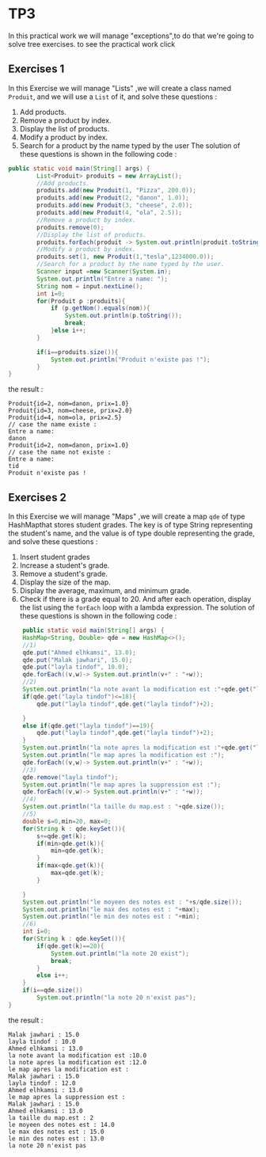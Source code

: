 # TP3
In this practical work we will manage "exceptions",to do that we're going to solve tree exercises.
to see the practical work click
## Exercises 1
In this Exercise we will manage "Lists" ,we will create a class named `Produit`, and we will use a `List` of it, and solve these questions :
1. Add products.
2. Remove a product by index.
3. Display the list of products.
4. Modify a product by index.
5. Search for a product by the name typed by the user
The solution of these questions is shown in the following code :
```java
public static void main(String[] args) {
        List<Produit> produits = new ArrayList();
        //Add products.
        produits.add(new Produit(1, "Pizza", 200.0));
        produits.add(new Produit(2, "danon", 1.0));
        produits.add(new Produit(3, "cheese", 2.0));
        produits.add(new Produit(4, "ola", 2.5));
        //Remove a product by index.
        produits.remove(0);
        //Display the list of products.
        produits.forEach(produit -> System.out.println(produit.toString()));
        //Modify a product by index.
        produits.set(1, new Produit(1,"tesla",1234000.0));
        //Search for a product by the name typed by the user.
        Scanner input =new Scanner(System.in);
        System.out.println("Entre a name: ");
        String nom = input.nextLine();
        int i=0;
        for(Produit p :produits){
            if (p.getNom().equals(nom)){
                System.out.println(p.toString());
                break;
            }else i++;
        }

        if(i==produits.size()){
            System.out.println("Produit n'existe pas !");
        }
}
```
the result :
````text
Produit{id=2, nom=danon, prix=1.0}
Produit{id=3, nom=cheese, prix=2.0}
Produit{id=4, nom=ola, prix=2.5}
// case the name existe :
Entre a name: 
danon
Produit{id=2, nom=danon, prix=1.0}
// case the name not existe :
Entre a name: 
tid
Produit n'existe pas !
````
## Exercises 2
In this Exercise we will manage "Maps" ,we will create  a map `qde` of type HashMapthat stores student grades. The key is of type String representing the student's name, and the value is of type double representing the grade, and solve these questions :
1. Insert student grades
2. Increase a student's grade.
3. Remove a student's grade.
4. Display the size of the map.
5. Display the average, maximum, and minimum grade.
6. Check if there is a grade equal to 20.
And after each operation, display the list using the `forEach` loop with a lambda expression.
The solution of these questions is shown in the following code :
```java
    public static void main(String[] args) {
    HashMap<String, Double> qde = new HashMap<>();
    //1)
    qde.put("Ahmed elhkamsi", 13.0);
    qde.put("Malak jawhari", 15.0);
    qde.put("layla tindof", 10.0);
    qde.forEach((v,w)-> System.out.println(v+" : "+w));
    //2)
    System.out.println("la note avant la modification est :"+qde.get("layla tindof"));
    if(qde.get("layla tindof")<=18){
        qde.put("layla tindof",qde.get("layla tindof")+2);

    }
    else if(qde.get("layla tindof")==19){
        qde.put("layla tindof",qde.get("layla tindof")+2);
    }
    System.out.println("la note apres la modification est :"+qde.get("layla tindof"));
    System.out.println("le map apres la modification est :");
    qde.forEach((v,w)-> System.out.println(v+" : "+w));
    //3)
    qde.remove("layla tindof");
    System.out.println("le map apres la suppression est :");
    qde.forEach((v,w)-> System.out.println(v+" : "+w));
    //4)
    System.out.println("la taille du map.est : "+qde.size());
    //5)
    double s=0,min=20, max=0;
    for(String k : qde.keySet()){
        s+=qde.get(k);
        if(min>qde.get(k)){
            min=qde.get(k);
        }
        if(max<qde.get(k)){
            max=qde.get(k);
        }

    }
    System.out.println("le moyeen des notes est : "+s/qde.size());
    System.out.println("le max des notes est : "+max);
    System.out.println("le min des notes est : "+min);
    //6)
    int i=0;
    for(String k : qde.keySet()){
        if(qde.get(k)==20){
            System.out.println("la note 20 exist");
            break;
        }
        else i++;
    }
    if(i==qde.size())
        System.out.println("la note 20 n'exist pas");
}
```
the result :
````text
Malak jawhari : 15.0
layla tindof : 10.0
Ahmed elhkamsi : 13.0
la note avant la modification est :10.0
la note apres la modification est :12.0
le map apres la modification est :
Malak jawhari : 15.0
layla tindof : 12.0
Ahmed elhkamsi : 13.0
le map apres la suppression est :
Malak jawhari : 15.0
Ahmed elhkamsi : 13.0
la taille du map.est : 2
le moyeen des notes est : 14.0
le max des notes est : 15.0
le min des notes est : 13.0
la note 20 n'exist pas
````
